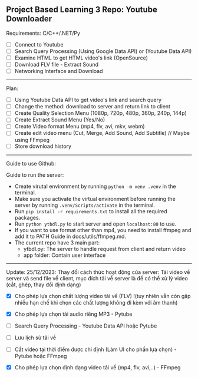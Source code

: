 Project Based Learning 3 Repo: Youtube Downloader
-----
Requirements: C/C++/.NET/Py
- [ ] Connect to Youtube
- [ ] Search Query Processing (Using Google Data API) or (Youtube Data API)
- [ ] Examine HTML to get HTML video's link (OpenSource)
- [ ] Download FLV file - Extract Sound
- [ ] Networking Interface and Download 
-----
Plan: 
- [ ] Using Youtube Data API to get video's link and search query
- [ ] Change the method: download to server and return link to client
- [ ] Create Quality Selection Menu (1080p, 720p, 480p, 360p, 240p, 144p)
- [ ] Create Extract Sound Menu (Yes/No)
- [ ] Create Video format Menu (mp4, flv, avi, mkv, webm)
- [ ] Create edit video menu (Cut, Merge, Add Sound, Add Subtitle) // Maybe using FFmpeg
- [ ] Store download history
-----
Guide to use Github:  

Guide to run the server:
- Create virutal environment by running `python -m venv .venv` in the terminal.
- Make sure you activate the virtual environment before running the server by running `.venv/Scripts/activate` in the terminal.  
- Run `pip install -r requirements.txt` to install all the required packages.
- Run `python ytbdl.py` to start server and open `localhost:80` to use.  
- If you want to use format other than mp4, you need to install ffmpeg and add it to PATH Guide in docs/utils/ffmpeg.md.
- The current repo have 3 main part:  
    + ytbdl.py: The server to handle request from client and return video  
    + app folder: Contain user interface  

-----
Update: 25/12/2023:
Thay đổi cách thức hoạt động của server:
Tải video về server và send file về client, mục đích tải về server là để có thể xử lý video (cắt, ghép, thay đổi định dạng)
- [x] Cho phép lựa chọn chất lượng video tải về (FLV) !(tuy nhiên vẫn còn gặp nhiều hạn chế khi chọn các chất lượng không đi kèm với âm thanh)  
- [x] Cho phép lựa chọn tải audio riêng MP3  - Pytube
- [ ] Search Query Processing - Youtube Data API hoặc Pytube
- [ ] Lưu lịch sử tải về 
- [ ] Cắt video tại thời điểm được chỉ định (Làm UI cho phần lựa chọn) - Pytube hoặc FFmpeg 
- [x] Cho phép lựa chọn định dạng video tải về (mp4, flv, avi,..)  - FFmpeg

